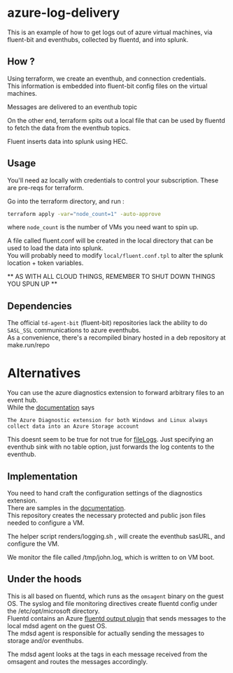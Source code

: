 # azure-log-delivery
  
This is an example of how to get logs out of azure virtual machines, via fluent-bit and eventhubs, collected by fluentd, and into splunk.  

## How ?

Using terraform, we create an eventhub, and connection credentials.  
This information is embedded into fluent-bit config files on the virtual machines.  
  
Messages are delivered to an eventhub topic  
  
On the other end, terraform spits out a local file that can be used by fluentd to fetch the data from the eventhub topics.  
  
Fluent inserts data into splunk using HEC.  
  
## Usage 

You'll need az locally with credentials to control your subscription. These are pre-reqs for terraform.
  
Go into the terraform directory, and run :
```bash
terraform apply -var="node_count=1" -auto-approve
```

where `node_count` is the number of VMs you need want to spin up.

A file called fluent.conf will be created in the local directory that can be used to load the data into splunk.  
You will probably need to modify `local/fluent.conf.tpl` to alter the splunk location + token variables.

** AS WITH ALL CLOUD THINGS, REMEMBER TO SHUT DOWN THINGS YOU SPUN UP **

## Dependencies

The official `td-agent-bit` (fluent-bit) repositories lack the ability to do `SASL_SSL` communications to azure eventhubs.  
As a convenience, there's a recompiled binary hosted in a deb repository at make.run/repo 

# Alternatives

You can use the azure diagnostics extension to forward arbitrary files to an event hub.  
While the [documentation](https://docs.microsoft.com/en-us/azure/azure-monitor/agents/diagnostics-extension-overview) says  
```
The Azure Diagnostic extension for both Windows and Linux always collect data into an Azure Storage account
```

This doesnt seem to be true for not true for [fileLogs](https://docs.microsoft.com/en-us/azure/virtual-machines/extensions/diagnostics-linux?toc=%2Fazure%2Fazure-monitor%2Ftoc.json&tabs=azcli#filelogs). Just specifying an eventhub sink with no table option, just forwards the log contents to the eventhub.

## Implementation

You need to hand craft the configuration settings of the diagnostics extension.  
There are samples in the [documentation](https://docs.microsoft.com/en-us/azure/virtual-machines/extensions/diagnostics-linux?tabs=azcli).  
This repository creates the necessary protected and public json files needed to configure a VM.  
  
The helper script renders/logging.sh <hostname>, will create the eventhub sasURL, and configure the VM.  

We monitor the file called /tmp/john.log, which is written to on VM boot.
  
## Under the hoods

This is all based on fluentd, which runs as the `omsagent` binary on the guest OS.
The syslog and file monitoring directives create fluentd config under the /etc/opt/microsoft directory.  
Fluentd contains an Azure [fluentd output plugin](https://github.com/Azure/fluentd-plugin-mdsd) that sends messages to the local mdsd agent on the guest OS.  
The mdsd agent is responsible for actually sending the messages to storage and/or eventhubs.  
  
The mdsd agent looks at the tags in each message received from the omsagent and routes the messages accordingly.
